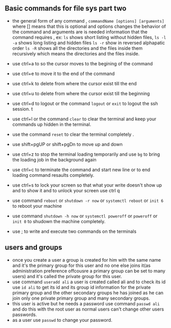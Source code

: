 ## Basic commands for file sys part two

- the general form of any command , `commandName [options] [arguments]` where [] means that this is optional and options changes the behavior of the command and arguments are is needed information that the command requires , ex: `ls` shows short listing without hidden files, `ls -l -a` shows long listing and hidden files
  `ls -r` show in reversed alphapatic order `ls -R` shows all the directories and the files inside them recursively which means the directories and the files inside.

- use ctrl+a to so the cursor moves to the begining of the command
- use ctrl+e to move it to the end of the command
- use ctrl+k to delete from where the cursor exist till the end
- use ctrl+u to delete from where the cursor exist till the beginning
- use ctrl+d to logout or the command `logout` or `exit` to logout the ssh session. t
- use ctrl+l or the command `clear` to clear the terminal and keep your commands up hidden in the terminal.
- use the command `reset` to clear the terminal completely .
- use shift+pgUP or shift+pgDn to move up and down
- use ctrl+z to stop the terminal loading temporarily and use `bg` to bring the loading job in the background again
- use ctrl+c to terminate the command and start new line or to end loading command resaults completely.
- use ctrl+s to lock your screen so that what your write doesn't show up and to show it and to unlock your screen use ctrl q
- use command `reboot` or `shutdown -r now` or `systemctl reboot` or `init 6` to reboot your machine
- use command `shutdown -h now` or `systemctl poweroff` or `poweroff` or `init 0` to shudown the machine completely.
- use ; to write and execute two commands on the terminals

## users and groups

- once you create a user a group is created for him with the same name and it's the primary group for this user and no one else joins it(as administration preference offcousre a primary group can be set to many users) and it's called the private group for this user.
- use command `useradd ali` a user is created called ali and to check its id use `id ali` to get its id and its group id information for the private primary group and the other secondary groups he has joined as he can join only one private primary group and many secondary groups.
- this user is active but he needs a password use command `passwd ali` and do this with the root user as normal users can't change other users passwords.
- as a user use `passwd` to change your password.
